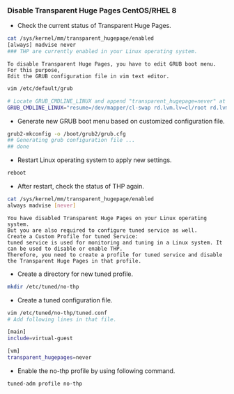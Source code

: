 ### Disable Transparent Huge Pages CentOS/RHEL 8

- Check the current status of Transparent Huge Pages.
```sh
cat /sys/kernel/mm/transparent_hugepage/enabled
[always] madvise never
### THP are currently enabled in your Linux operating system.
```
```t
To disable Transparent Huge Pages, you have to edit GRUB boot menu. For this purpose, 
Edit the GRUB configuration file in vim text editor.
```
```sh
vim /etc/default/grub

# Locate GRUB_CMDLINE_LINUX and append "transparent_hugepage=never" at the end of that line.
GRUB_CMDLINE_LINUX="resume=/dev/mapper/cl-swap rd.lvm.lv=cl/root rd.lvm.lv=cl/swap rhgb quiet transparent_hugepage=never"
```
- Generate new GRUB boot menu based on customized configuration file.
```sh
grub2-mkconfig -o /boot/grub2/grub.cfg
## Generating grub configuration file ...
## done
```
- Restart Linux operating system to apply new settings.
```sh
reboot
```
- After restart, check the status of THP again.
```sh
cat /sys/kernel/mm/transparent_hugepage/enabled
always madvise [never]
```
```t
You have disabled Transparent Huge Pages on your Linux operating system. 
But you are also required to configure tuned service as well.
Create a Custom Profile for tuned Service:
tuned service is used for monitoring and tuning in a Linux system. It can be used to disable or enable THP.
Therefore, you need to create a profile for tuned service and disable the Transparent Huge Pages in that profile.
```
- Create a directory for new tuned profile.
```sh
mkdir /etc/tuned/no-thp
```
- Create a tuned configuration file.
```sh
vim /etc/tuned/no-thp/tuned.conf
# Add following lines in that file.

[main]
include=virtual-guest

[vm]
transparent_hugepages=never

```
- Enable the no-thp profile by using following command.
```sh
tuned-adm profile no-thp
```

